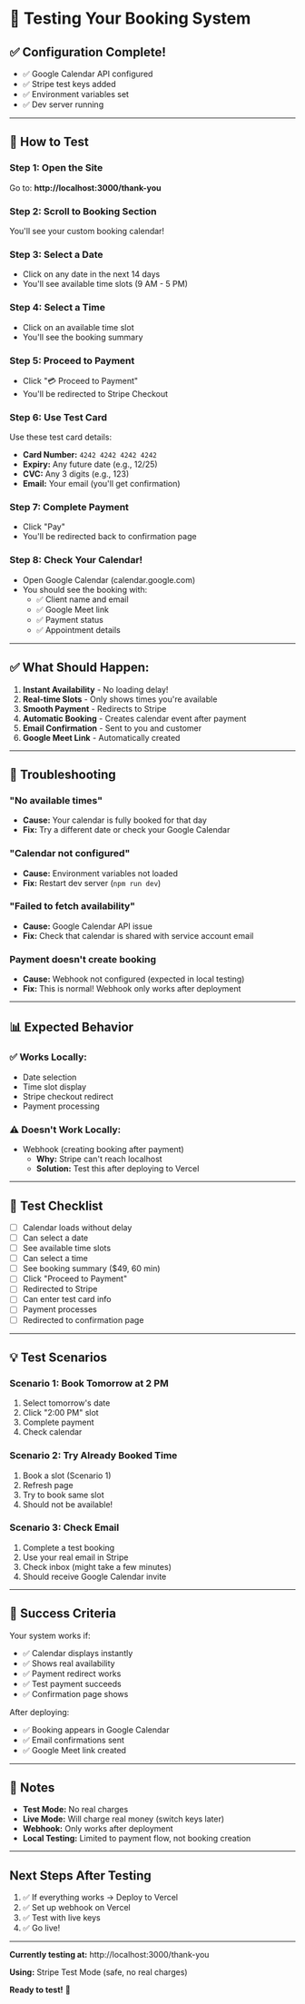 # 🧪 Testing Your Booking System

## ✅ Configuration Complete!

- ✅ Google Calendar API configured
- ✅ Stripe test keys added
- ✅ Environment variables set
- ✅ Dev server running

---

## 🚀 How to Test

### Step 1: Open the Site
Go to: **http://localhost:3000/thank-you**

### Step 2: Scroll to Booking Section
You'll see your custom booking calendar!

### Step 3: Select a Date
- Click on any date in the next 14 days
- You'll see available time slots (9 AM - 5 PM)

### Step 4: Select a Time
- Click on an available time slot
- You'll see the booking summary

### Step 5: Proceed to Payment
- Click "💳 Proceed to Payment"
- You'll be redirected to Stripe Checkout

### Step 6: Use Test Card
Use these test card details:
- **Card Number:** `4242 4242 4242 4242`
- **Expiry:** Any future date (e.g., 12/25)
- **CVC:** Any 3 digits (e.g., 123)
- **Email:** Your email (you'll get confirmation)

### Step 7: Complete Payment
- Click "Pay"
- You'll be redirected back to confirmation page

### Step 8: Check Your Calendar!
- Open Google Calendar (calendar.google.com)
- You should see the booking with:
  - ✅ Client name and email
  - ✅ Google Meet link
  - ✅ Payment status
  - ✅ Appointment details

---

## ✅ What Should Happen:

1. **Instant Availability** - No loading delay!
2. **Real-time Slots** - Only shows times you're available
3. **Smooth Payment** - Redirects to Stripe
4. **Automatic Booking** - Creates calendar event after payment
5. **Email Confirmation** - Sent to you and customer
6. **Google Meet Link** - Automatically created

---

## 🐛 Troubleshooting

### "No available times"
- **Cause:** Your calendar is fully booked for that day
- **Fix:** Try a different date or check your Google Calendar

### "Calendar not configured"
- **Cause:** Environment variables not loaded
- **Fix:** Restart dev server (`npm run dev`)

### "Failed to fetch availability"
- **Cause:** Google Calendar API issue
- **Fix:** Check that calendar is shared with service account email

### Payment doesn't create booking
- **Cause:** Webhook not configured (expected in local testing)
- **Fix:** This is normal! Webhook only works after deployment

---

## 📊 Expected Behavior

### ✅ Works Locally:
- Date selection
- Time slot display
- Stripe checkout redirect
- Payment processing

### ⚠️ Doesn't Work Locally:
- Webhook (creating booking after payment)
  - **Why:** Stripe can't reach localhost
  - **Solution:** Test this after deploying to Vercel

---

## 🎯 Test Checklist

- [ ] Calendar loads without delay
- [ ] Can select a date
- [ ] See available time slots
- [ ] Can select a time
- [ ] See booking summary ($49, 60 min)
- [ ] Click "Proceed to Payment"
- [ ] Redirected to Stripe
- [ ] Can enter test card info
- [ ] Payment processes
- [ ] Redirected to confirmation page

---

## 💡 Test Scenarios

### Scenario 1: Book Tomorrow at 2 PM
1. Select tomorrow's date
2. Click "2:00 PM" slot
3. Complete payment
4. Check calendar

### Scenario 2: Try Already Booked Time
1. Book a slot (Scenario 1)
2. Refresh page
3. Try to book same slot
4. Should not be available!

### Scenario 3: Check Email
1. Complete a test booking
2. Use your real email in Stripe
3. Check inbox (might take a few minutes)
4. Should receive Google Calendar invite

---

## 🎉 Success Criteria

Your system works if:
- ✅ Calendar displays instantly
- ✅ Shows real availability
- ✅ Payment redirect works
- ✅ Test payment succeeds
- ✅ Confirmation page shows

After deploying:
- ✅ Booking appears in Google Calendar
- ✅ Email confirmations sent
- ✅ Google Meet link created

---

## 📝 Notes

- **Test Mode:** No real charges
- **Live Mode:** Will charge real money (switch keys later)
- **Webhook:** Only works after deployment
- **Local Testing:** Limited to payment flow, not booking creation

---

## Next Steps After Testing

1. ✅ If everything works → Deploy to Vercel
2. ✅ Set up webhook on Vercel
3. ✅ Test with live keys
4. ✅ Go live!

---

**Currently testing at:** http://localhost:3000/thank-you

**Using:** Stripe Test Mode (safe, no real charges)

**Ready to test!** 🚀

